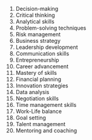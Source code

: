 1. Decision-making
2. Critical thinking
3. Analytical skills
4. Problem-solving techniques
5. Risk management
6. Business strategy
7. Leadership development
8. Communication skills
9. Entrepreneurship
10. Career advancement
11. Mastery of skills
12. Financial planning
13. Innovation strategies
14. Data analysis
15. Negotiation skills
16. Time management skills
17. Work-Life balance
18. Goal setting
19. Talent management
20. Mentoring and coaching
